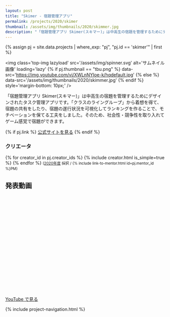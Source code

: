 ```yaml
---
layout: post
title: "Skimer - 宿題管理アプリ"
permalink: /projects/2020/skimer
thumbnail: /assets/img/thumbnails/2020/skimmer.jpg
description: "「宿題管理アプリ Skimer(スキマー)」は中高生の宿題を管理するためにデザインされたタスク管理アプリです。「クラスのライングループ」から着想を得て、宿題の共有をしたり、宿題の遂行状況を可視化してランキングを作ることで、モチベーションを保てる工夫をしました。そのため、社会性・競争性を取り入れてゲーム感覚で宿題ができます。"
---
```


{% assign pj = site.data.projects | where_exp: "pj", "pj.id == 'skimer'" | first %}

<img class='top-img lazyload' src='/assets/img/spinner.svg' alt='サムネイル画像' loading='lazy'
{% if pj.thumbnail == "tbu.png" %} data-src='https://img.youtube.com/vi/XWLnNYIoe-k/hqdefault.jpg'
{% else %}                         data-src='/assets/img/thumbnails/2020/skimmer.jpg'
{% endif %}                        style='margin-bottom: 10px;' />

「宿題管理アプリ Skimer(スキマー)」は中高生の宿題を管理するためにデザインされたタスク管理アプリです。「クラスのライングループ」から着想を得て、宿題の共有をしたり、宿題の遂行状況を可視化してランキングを作ることで、モチベーションを保てる工夫をしました。そのため、社会性・競争性を取り入れてゲーム感覚で宿題ができます。

{% if pj.link %}
<a href="{{ pj.link }}" target="_blank" class="button">公式サイトを見る</a>
{% endif %}

### クリエータ
<p>
{% for creator_id in pj.creator_ids %}
  {% include creator.html is_simple=true %}
{% endfor %}
<small>(<a href='/projects/2020'>2020年度</a> 採択 / {% include link-to-mentor.html id=pj.mentor_id %}PM)</small>
</p>

## 発表動画
<div class="youtube">
  <iframe width="560" height="315" class="lazyload" data-src="https://www.youtube.com/embed/XWLnNYIoe-k?rel=0" frameborder="0" allowfullscreen=""></iframe>
</div>
<a href="https://www.youtube.com/watch?v={{ pj.youtube }}" target="_blank" rel="noopener" class="button">YouTube で見る</a>

{% include project-navigation.html %}

